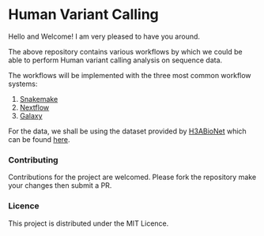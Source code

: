 # **Human Variant Calling**

Hello and Welcome! I am very pleased to have you around.

The above repository contains various workflows by which we could be able to 
perform Human variant calling analysis on sequence data.

The workflows will be implemented with the three most common 
workflow systems:
1. [Snakemake](https://snakemake.github.io/)
2. [Nextflow](https://www.nextflow.io/)
3. [Galaxy](https://galaxyproject.org/)

For the data, we shall be using the dataset provided by [H3ABioNet](https://www.h3abionet.org/) 
which can be found [here](http://h3data.cbio.uct.ac.za/assessments/NextGenVariantCalling/practice/H3A_VarCall_TestData.2017.zip).


### **Contributing**

Contributions for the project are welcomed. Please fork the 
repository make your changes then submit a PR. 

### **Licence**
This project is distributed under the MIT Licence.

